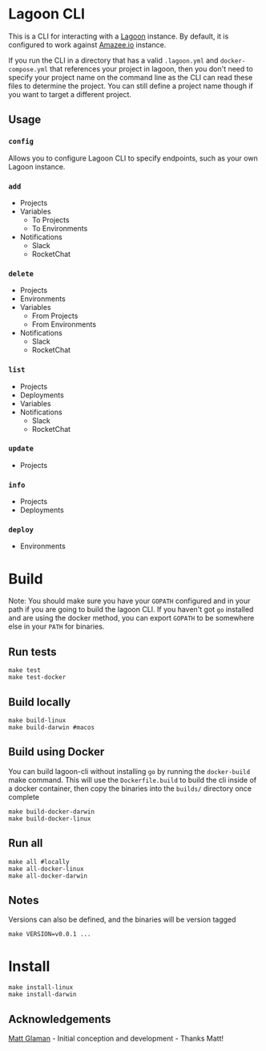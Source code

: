 # Lagoon CLI

This is a CLI for interacting with a [Lagoon](https://github.com/amazeeio/lagoon) instance. By default, it is configured
to work against [Amazee.io](https://www.amazee.io/) instance.

If you run the CLI in a directory that has a valid `.lagoon.yml` and `docker-compose.yml` that references your project in lagoon, then you don't need to specify your project name on the command line as the CLI can read these files to determine the project. You can still define a project name though if you want to target a different project.

## Usage

### `config`

Allows you to configure Lagoon CLI to specify endpoints, such as your own Lagoon instance.

### `add`

* Projects
* Variables
    * To Projects
    * To Environments
* Notifications
    * Slack
    * RocketChat

### `delete`

* Projects
* Environments
* Variables
    * From Projects
    * From Environments
* Notifications
    * Slack
    * RocketChat


### `list`

* Projects
* Deployments
* Variables
* Notifications
    * Slack
    * RocketChat

### `update`

* Projects

### `info`

* Projects
* Deployments

### `deploy`

* Environments

# Build

Note: You should make sure you have your `GOPATH` configured and in your path if you are going to build the lagoon CLI. If you haven't got `go` installed and are using the docker method, you can export `GOPATH` to be somewhere else in your `PATH` for binaries.

## Run tests
```
make test
make test-docker
```

## Build locally
```
make build-linux
make build-darwin #macos
```

## Build using Docker
You can build lagoon-cli without installing `go` by running the `docker-build` make command. This will use the `Dockerfile.build` to build the cli inside of a docker container, then copy the binaries into the `builds/` directory once complete
```
make build-docker-darwin
make build-docker-linux
```

## Run all
```
make all #locally
make all-docker-linux
make all-docker-darwin
```

## Notes
Versions can also be defined, and the binaries will be version tagged
```
make VERSION=v0.0.1 ...
```

# Install
```
make install-linux
make install-darwin
```

## Acknowledgements

[Matt Glaman](https://github.com/mglaman) - Initial conception and development - Thanks Matt!
